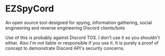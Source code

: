 # EZSpyCord
An open source tool designed for spying, information gathering, social engineering and reverse engineering Discord clients/bots

Use of this is probably against Discord TOS. I don't use it so you shouldn't either. Also I'm not liable or responsible if you use it. It is purely a proof of concept to demonstrate Discord API's security concerns.
